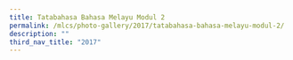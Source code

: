 ```yaml
---
title: Tatabahasa Bahasa Melayu Modul 2
permalink: /mlcs/photo-gallery/2017/tatabahasa-bahasa-melayu-modul-2/
description: ""
third_nav_title: "2017"
---
```

